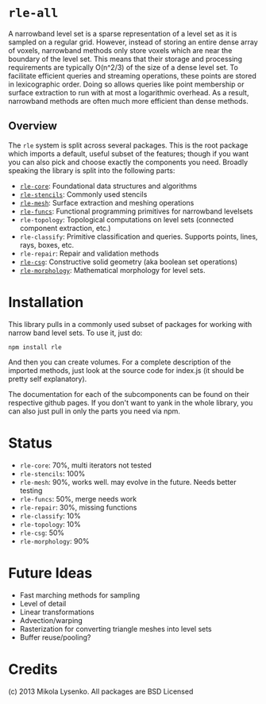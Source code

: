 `rle-all`
=========
A narrowband level set is a sparse representation of a level set as it is sampled on a regular grid.  However, instead of storing an entire dense array of voxels, narrowband methods only store voxels which are near the boundary of the level set.  This means that their storage and processing requirements are typically O(n^2/3) of the size of a dense level set.  To facilitate efficient queries and streaming operations, these points are stored in lexicographic order.  Doing so allows queries like point membership or surface extraction to run with at most a logarithmic overhead.  As a result, narrowband methods are often much more efficient than dense methods.

Overview
--------
The `rle` system is split across several packages.  This is the root package which imports a default, useful subset of the features; though if you want you can also pick and choose exactly the components you need.  Broadly speaking the library is split into the following parts:

* [`rle-core`](https://github.com/mikolalysenko/rle-core): Foundational data structures and algorithms
* [`rle-stencils`](https://github.com/mikolalysenko/rle-stencils): Commonly used stencils
* [`rle-mesh`](https://github.com/mikolalysenko/rle-mesh): Surface extraction and meshing operations
* [`rle-funcs`](https://github.com/mikolalysenko/rle-funcs): Functional programming primitives for narrowband levelsets
* `rle-topology`: Topological computations on level sets (connected component extraction, etc.)
* `rle-classify`: Primitive classification and queries.  Supports points, lines, rays, boxes, etc.
* `rle-repair`: Repair and validation methods
* [`rle-csg`](https://github.com/mikolalysenko/rle-csg): Constructive solid geometry (aka boolean set operations)
* [`rle-morphology`](https://github.com/mikolalysenko/rle-morphology): Mathematical morphology for level sets.

Installation
============
This library pulls in a commonly used subset of packages for working with narrow band level sets.  To use it, just do:

    npm install rle

And then you can create volumes.  For a complete description of the imported methods, just look at the source code for index.js (it should be pretty self explanatory).

The documentation for each of the subcomponents can be found on their respective github pages.  If you don't want to yank in the whole library, you can also just pull in only the parts you need via npm.


Status
======
* `rle-core`: 70%, multi iterators not tested
* `rle-stencils`: 100%
* `rle-mesh`: 90%, works well.  may evolve in the future.  Needs better testing
* `rle-funcs`: 50%, merge needs work
* `rle-repair`: 30%, missing functions
* `rle-classify`: 10%
* `rle-topology`: 10%
* `rle-csg`: 50%
* `rle-morphology`: 90%

Future Ideas
============
* Fast marching methods for sampling
* Level of detail
* Linear transformations
* Advection/warping
* Rasterization for converting triangle meshes into level sets
* Buffer reuse/pooling?


Credits
=======
(c) 2013 Mikola Lysenko.  All packages are BSD Licensed
